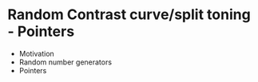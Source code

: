 # Random Contrast curve/split toning - Pointers

* Motivation
* Random number generators
* Pointers
